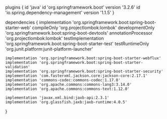 plugins {
	id 'java'
	id 'org.springframework.boot' version '3.2.6'
	id 'io.spring.dependency-management' version '1.1.5'
}

dependencies {
	implementation 'org.springframework.boot:spring-boot-starter-web'
	compileOnly 'org.projectlombok:lombok'
	developmentOnly 'org.springframework.boot:spring-boot-devtools'
	annotationProcessor 'org.projectlombok:lombok'
	testImplementation 'org.springframework.boot:spring-boot-starter-test'
	testRuntimeOnly 'org.junit.platform:junit-platform-launcher'

	implementation 'org.springframework.boot:spring-boot-starter-webflux'
	implementation 'org.springframework.boot:spring-boot-starter-validation'
	implementation 'org.springframework.boot:spring-boot-starter-security'
	implementation 'com.fasterxml.jackson.core:jackson-core:2.17.1'
	implementation 'commons-codec:commons-codec:1.17.0'
	implementation 'org.apache.commons:commons-lang3:3.14.0'
	implementation 'org.apache.commons:commons-text:1.12.0'

	implementation 'javax.xml.bind:jaxb-api:2.3.1'
	implementation 'org.glassfish.jaxb:jaxb-runtime:4.0.5'
}
